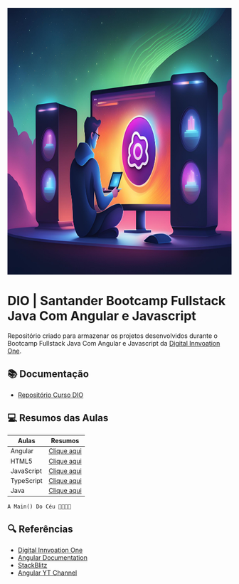 <p align="center">
  <img width="800" height="600" src=".github/assets/Banner.jpg">
</p>


# DIO | Santander Bootcamp Fullstack Java Com Angular e Javascript

Repositório criado para armazenar os projetos desenvolvidos 
durante o Bootcamp Fullstack Java Com Angular e Javascript da [Digital Innvoation One](https://www.dio.me).

## 📚 Documentação
- [Repositório Curso DIO](https://github.com/felipeAguiarCode/angular-playground/tree/main)

## 💻 Resumos das Aulas

| Aulas | Resumos |
|-------|---------|
| Angular | [Clique aqui](https://github.com/G2Martins/DIO_Projects_FullStack_Bootcamp/tree/main/Angular) |
| HTML5 | [Clique aqui](https://github.com/G2Martins/DIO_Projects_FullStack_Bootcamp/tree/main/HTML5) |
| JavaScript | [Clique aqui](https://github.com/G2Martins/DIO_Projects_FullStack_Bootcamp/tree/main/JavaScript) |
| TypeScript | [Clique aqui](https://github.com/G2Martins/DIO_Projects_FullStack_Bootcamp/tree/main/Typescript) |
| Java | [Clique aqui](https://github.com/G2Martins/DIO_Projects_FullStack_Bootcamp/tree/main/Typescript) |


```
A Main() Do Céu 🙏🏽🙌🏽
```

## 🔍 Referências
- [Digital Innvoation One](https://www.dio.me)
- [Angular Documentation](https://angular.dev/overview)
- [StackBlitz](https://stackblitz.com/)
- [Angular YT Channel](https://www.youtube.com/@Angular/featured)